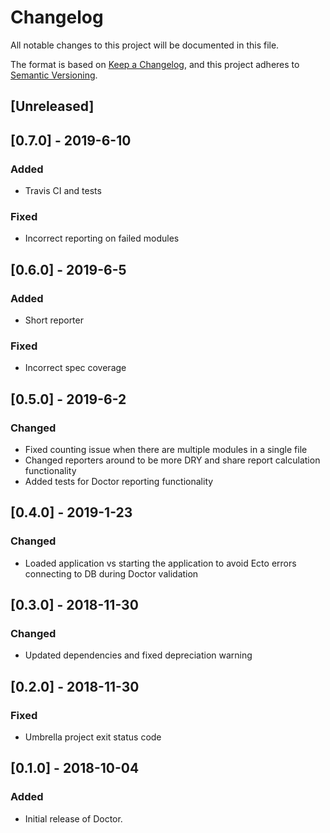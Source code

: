 # Changelog

All notable changes to this project will be documented in this file.

The format is based on [Keep a Changelog](https://keepachangelog.com/en/1.0.0/),
and this project adheres to [Semantic Versioning](https://semver.org/spec/v2.0.0.html).

## [Unreleased]

## [0.7.0] - 2019-6-10

### Added

- Travis CI and tests

### Fixed

- Incorrect reporting on failed modules

## [0.6.0] - 2019-6-5

### Added

- Short reporter

### Fixed

- Incorrect spec coverage

## [0.5.0] - 2019-6-2

### Changed

- Fixed counting issue when there are multiple modules in a single file
- Changed reporters around to be more DRY and share report calculation functionality
- Added tests for Doctor reporting functionality

## [0.4.0] - 2019-1-23

### Changed

- Loaded application vs starting the application to avoid Ecto errors connecting to DB during Doctor validation

## [0.3.0] - 2018-11-30

### Changed

- Updated dependencies and fixed depreciation warning

## [0.2.0] - 2018-11-30

### Fixed

- Umbrella project exit status code

## [0.1.0] - 2018-10-04

### Added

- Initial release of Doctor.
